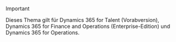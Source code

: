 > [!IMPORTANT]
> Dieses Thema gilt für Dynamics 365 for Talent (Vorabversion), Dynamics 365 for Finance and Operations (Enterprise-Edition) und Dynamics 365 for Operations. 
